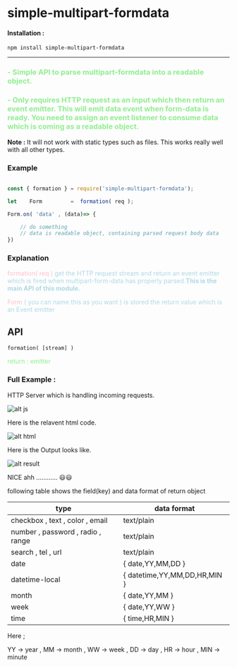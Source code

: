 # __simple-multipart-formdata__

#### __Installation :__

```
npm install simple-multipart-formdata

```


---

### <span style="color:lightgreen">- Simple API to parse multipart-formdata into a readable object.</span>

### <span style="color:lightgreen">- Only requires HTTP request as an input which then return an event emitter. This will emit data event when form-data is ready. You need to assign an event listener to consume data which is coming as a readable object. </span>

__Note :__ It will not work with static types such as files. This works really well with all other types.


### __Example__
```javascript

const { formation } = require('simple-multipart-formdata');

let    Form         =  formation( req ); 

Form.on( 'data' , (data)=> {

    // do something
    // data is readable object, containing parsed request body data
})

```
### __Explanation__

<span style="color:pink">formation( req ) </span><span style="color:lightblue"> get the HTTP request stream and return an event emitter which is fired when multipart-form-data has properly parsed.**This is the main API of this module.** </span>

<span style="color:pink">Form</span> <span style="color:lightblue"> ( you can name this as you want ) is stored the return value which is an Event emitter</span>
 

## __API__

```
formation( [stream] )
```
<span style="color:lightgreen">return : emitter </span>

### __Full Example :__


HTTP Server which is handling incoming requests.

![alt js](./materials/codeEx.png)

Here is the relavent html code.

![alt html](./materials/htmlEx.png)


Here is the Output looks like.

![alt result](materials/resultsEx.png)

NICE ahh ............  :smiley::smiley:

following table shows the field(key) and data format of return object

|      type                        | data format          |
|----------------------------------|----------------------|
|checkbox , text , color , email   | text/plain           |
|number , password , radio , range | text/plain           |
|search , tel , url                | text/plain           |
|date                              |{ date,YY,MM,DD }     |
|datetime-local                    |{ datetime,YY,MM,DD,HR,MIN }|
|month                             |{ date,YY,MM }        |
|week                              |{ date,YY,WW }        |
|time                              |{ time,HR,MIN }       |   
 
Here ;

YY -> year ,  MM -> month , WW -> week ,  DD -> day  , HR -> hour , MIN -> minute 

